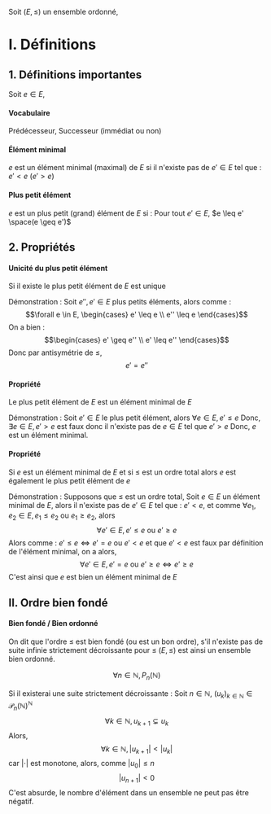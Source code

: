 Soit $(E, \leq)$ un ensemble ordonné, 
# I. Définitions
## 1. Définitions importantes
Soit $e \in E$,
#### Vocabulaire
Prédécesseur, Successeur (immédiat ou non)

#### Élément minimal
$e$ est un élément minimal (maximal) de $E$ si il n'existe pas de $e'\in E$ tel que : $e' < e$ ($e'>e$)

#### Plus petit élément
$e$ est un plus petit (grand) élément de $E$ si : Pour tout $e' \in E$, $e \leq e' \space(e \geq e')$

## 2. Propriétés
#### Unicité du plus petit élément
Si il existe le plus petit élément de $E$ est unique

Démonstration : 
Soit $e'', e' \in E$ plus petits éléments, alors comme : 
$$\forall e \in E, \begin{cases}
e' \leq e \\
e'' \leq e
\end{cases}$$
On a bien : 
$$\begin{cases}
e' \geq e''  \\
 e' \leq e''
\end{cases}$$
Donc par antisymétrie de $\leq$, 
$$e' = e''$$


#### Propriété
Le plus petit élément de $E$ est un élément minimal de $E$

Démonstration : 
Soit $e' \in E$ le plus petit élément, alors $\forall e \in E, e' \leq e$
Donc, $\exists e \in E, e' > e$ est faux donc il n'existe pas de $e \in E$ tel que $e' > e$ 
Donc, $e$ est un élément minimal. 

#### Propriété
Si $e$ est un élément minimal de $E$ et si $\leq$ est un ordre total alors $e$ est également le plus petit élément de $e$

Démonstration : 
Supposons que $\leq$ est un ordre total,
Soit $e \in E$ un élément minimal de $E$,
alors il n'existe pas de $e' \in E$ tel que : $e' < e$, 
et comme $\forall e_{1}, e_{2} \in E, e_{1} \leq e_{2} \text{ ou }e_{1} \geq e_{2}$, alors 
$$\forall e' \in E, e' \leq e \text{ ou } e' \geq e$$
Alors comme : $e' \leq e \Leftrightarrow e'=e \text{ ou } e'<e$ et que $e'<e$ est faux par définition de l'élément minimal, on a alors,
$$\forall e' \in E, e' = e \text{ ou } e' \geq e \Leftrightarrow e' \geq e$$
C'est ainsi que $e$ est bien un élément minimal de $E$

## II. Ordre bien fondé
#### Bien fondé / Bien ordonné
On dit que l'ordre $\leq$ est bien fondé (ou est un bon ordre), s'il n'existe pas de suite infinie strictement décroissante pour $\leq$
$(E, \leq)$ est ainsi un ensemble bien ordonné. 

$$\forall n \in \mathbb{N}, P_{n}(\mathbb{N})$$

Si il existerai une suite strictement décroissante :
Soit $n \in \mathbb{N}$, 
$(u_{k})_{k \in \mathbb{N}} \in \mathcal{P}_{n}(\mathbb{N})^{\mathbb{N}}$
$$\forall k \in \mathbb{N}, u_{k+1} \subsetneq u_{k}$$
Alors, 
$$\forall k \in \mathbb{N}, \left| u_{k+1}\right|< \left| u_{k}\right|$$
car $\left| \cdot\right|$ est monotone, alors, comme $\left| u_{0}\right|\leq n$
$$\left| u_{n+1}\right| <0$$
C'est absurde, le nombre d'élément dans un ensemble ne peut pas être négatif.
